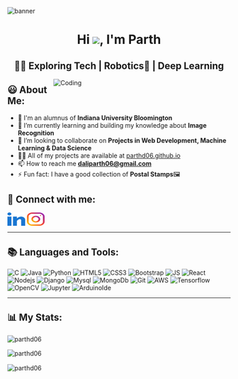 ![]()![banner](https://github.com/user-attachments/assets/fa40c40c-fa49-415e-bc42-bd3dfd590675)


<h1 align="center">Hi <img src="https://github.com/TheDudeThatCode/TheDudeThatCode/blob/master/Assets/Hi.gif" width="25">, I'm Parth</h1>

<h2 align="center">👨‍💻 Exploring Tech | Robotics🤖 | Deep Learning</h2>

<img align="right" alt="Coding" width="400" src="https://c.tenor.com/2uyENRmiUt0AAAAC/coding.gif">

## 😃 About Me:
- 🔭 I'm an alumnus of **Indiana University Bloomington** 
- 🌱 I’m currently learning and building my knowledge about **Image Recognition**
- 👯 I’m looking to collaborate on **Projects in Web Development, Machine Learning & Data Science**
- 👨‍💻 All of my projects are available at [parthd06.github.io](https://parthd06.github.io/)
- 📫 How to reach me **daliparth06@gmail.com**
- ⚡ Fun fact: I have a good collection of **Postal Stamps**🖼


## 🤗 Connect with me:
<p align="left">
<a href="https://www.linkedin.com/in/parthdali/" target="_blank"><img align="center" src="https://github.com/parthd06/parthd06/blob/main/Assets/Social_Icons/linked-in-alt.svg" alt="parth-dali" height="30" width="40" /></a>
<!-- <a href="https://twitter.com/dparthd06" target="_blank"><img align="center" src="https://github.com/parthd06/parthd06/blob/main/Assets/Social_Icons/twitter.svg" alt="dparthd06" height="30" width="40" /></a> -->
<a href="https://instagram.com/parth_d06" target="_blank"><img align="center" src="https://github.com/parthd06/parthd06/blob/main/Assets/Social_Icons/instagram.svg" alt="parth_d_06" height="30" width="40" /></a>
<!-- <a href="https://www.leetcode.com/parthd06" target="_blank"><img align="center" src="https://github.com/parthd06/parthd06/blob/main/Assets/Social_Icons/leet-code.svg" alt="parthd06" height="30" width="40" /></a> -->
</p>
<hr \>


## 📚 Languages and Tools:
![C](https://img.shields.io/badge/c-%2300599C.svg?style=for-the-badge&logo=c&logoColor=white)
![Java](https://img.shields.io/badge/java-%23ED8B00.svg?style=for-the-badge&logo=java&logoColor=white)
![Python](https://img.shields.io/badge/Python-FFD43B?style=for-the-badge&logo=python&logoColor=darkgreen)
![HTML5](https://img.shields.io/badge/html5-%23E34F26.svg?style=for-the-badge&logo=html5&logoColor=white)
![CSS3](https://img.shields.io/badge/CSS3-1572B6?style=for-the-badge&logo=css3&logoColor=white)
![Bootstrap](https://img.shields.io/badge/bootstrap-%23563D7C.svg?style=for-the-badge&logo=bootstrap&logoColor=white)
![JS](https://img.shields.io/badge/JavaScript-323330?style=for-the-badge&logo=javascript&logoColor=F7DF1E)
![React](https://img.shields.io/badge/React-20232A?style=for-the-badge&logo=react&logoColor=61DAFB)
![Nodejs](https://img.shields.io/badge/Node.js-339933?style=for-the-badge&logo=nodedotjs&logoColor=white)
![Django](https://img.shields.io/badge/django-%23092E20.svg?style=for-the-badge&logo=django&logoColor=white)
![Mysql](https://img.shields.io/badge/MySQL-005C84?style=for-the-badge&logo=mysql&logoColor=white)
![MongoDb](https://img.shields.io/badge/MongoDB-4EA94B?style=for-the-badge&logo=mongodb&logoColor=white)
![Git](https://img.shields.io/badge/Git-F05032?style=for-the-badge&logo=git&logoColor=white)
![AWS](https://img.shields.io/badge/AWS-%23FF9900.svg?style=for-the-badge&logo=amazon-aws&logoColor=white)
![Tensorflow](https://img.shields.io/badge/TensorFlow-FF6F00?style=for-the-badge&logo=TensorFlow&logoColor=white)
![OpenCV](https://img.shields.io/badge/opencv-%23white.svg?style=for-the-badge&logo=opencv&logoColor=white)
![Jupyter](https://img.shields.io/badge/Jupyter-F37626.svg?&style=for-the-badge&logo=Jupyter&logoColor=white)
![ArduinoIde](https://img.shields.io/badge/Arduino-00979D?style=for-the-badge&logo=Arduino&logoColor=white)
<hr \>

## 📊 My Stats:
<p><img align="center" src="https://github-readme-stats.vercel.app/api/top-langs?username=parthd06&show_icons=true&locale=en&layout=compact" alt="parthd06" /></p>
<p><img align="center" src="https://github-readme-stats.vercel.app/api?username=parthd06&show_icons=true&locale=en" alt="parthd06" /></p>
<p><img align="center" src="https://github-readme-streak-stats.herokuapp.com/?user=parthd06&" alt="parthd06" /></p>
